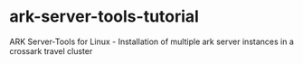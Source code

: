 # ark-server-tools-tutorial
ARK Server-Tools for Linux - Installation of multiple ark server instances in a crossark travel cluster
